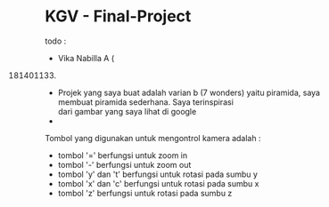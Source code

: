 # KGV - Final-Project





todo :

- Vika Nabilla A (
181401133)
- Projek yang saya buat adalah varian b (7 wonders) yaitu piramida, saya membuat piramida sederhana. Saya terinspirasi  
  dari gambar yang saya lihat di google 
- 
Tombol yang digunakan untuk mengontrol kamera adalah :
  - tombol '=' berfungsi untuk zoom in
  - tombol '-' berfungsi untuk zoom out
  - tombol 'y' dan 't' berfungsi untuk rotasi pada sumbu y
  - tombol 'x' dan 'c' berfungsi untuk rotasi pada sumbu x
  - tombol 'z' berfungsi untuk rotasi pada sumbu z